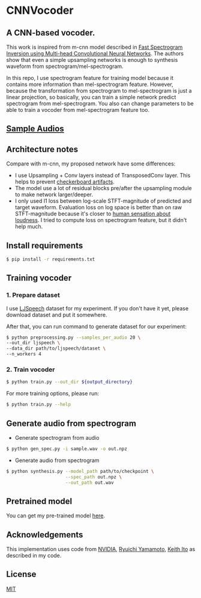 # CNNVocoder
## A CNN-based vocoder.

This work is inspired from m-cnn model described in [Fast Spectrogram Inversion using Multi-head Convolutional Neural Networks](https://arxiv.org/abs/1808.06719).
The authors show that even a simple upsampling networks is enough to synthesis waveform from spectrogram/mel-spectrogram.

In this repo, I use spectrogram feature for training model because it contains more information than mel-spectrogram feature. However, because the transformation from spectrogram to mel-spectrogram is just a linear projection, so basically, you can train a simple network predict spectrogram from mel-spectrogram. You also can change parameters to be able to train a vocoder from mel-spectrogram feature too.

## [Sample Audios](https://soundcloud.com/nguyen-duc-tuan-80422561/sets/cnn-vocoder-samples)

## Architecture notes

Compare with m-cnn, my proposed network have some differences:
- I use Upsampling + Conv layers instead of TransposedConv layer. This helps to prevent [checkerboard artifacts](https://distill.pub/2016/deconv-checkerboard/).
- The model use a lot of residual blocks pre/after the upsampling module to make network larger/deeper.
- I only used l1 loss between log-scale STFT-magnitude of predicted and target waveform. Evaluation loss on log space is better than on raw STFT-magnitude because it's closer to [human sensation about loudness](http://faculty.tamuc.edu/cbertulani/music/lectures/Lec12/Lec12.pdf). I tried to compute loss on spectrogram feature, but it didn't help much.

## Install requirements

```bash
$ pip install -r requirements.txt
```
## Training vocoder
### 1. Prepare dataset

I use [LJSpeech](https://keithito.com/LJ-Speech-Dataset/) dataset for my experiment. If you don't have it yet, please download dataset and put it somewhere.

After that, you can run command to generate dataset for our experiment:

```bash
$ python preprocessing.py --samples_per_audio 20 \ 
--out_dir ljspeech \
--data_dir path/to/ljspeech/dataset \
--n_workers 4
```

### 2. Train vocoder

```bash
$ python train.py --out_dir ${output_directory}
```
For more training options, please run:
```bash
$ python train.py --help
```

## Generate audio from spectrogram
- Generate spectrogram from audio
```bash
$ python gen_spec.py -i sample.wav -o out.npz
```
- Generate audio from spectrogram

```bash
$ python synthesis.py --model_path path/to/checkpoint \
                      --spec_path out.npz \
                      --out_path out.wav
```

## Pretrained model
You can get my pre-trained model [here](https://drive.google.com/drive/folders/1aUwC8PFXnpWJuAKlhXP3HsOLesNgELn-?usp=sharing).

## Acknowledgements
This implementation uses code from [NVIDIA](https://github.com/NVIDIA), [Ryuichi Yamamoto](https://github.com/r9y9), [Keith Ito](https://github.com/keithito) as described in my code.

## License
[MIT](LICENSE)
